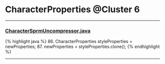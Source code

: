 # CharacterProperties @Cluster 6

***

### [CharacterSprmUncompressor.java](https://searchcode.com/codesearch/view/97384370/)
{% highlight java %}
86. CharacterProperties styleProperties = newProperties;
87. newProperties = styleProperties.clone();
{% endhighlight %}

***

